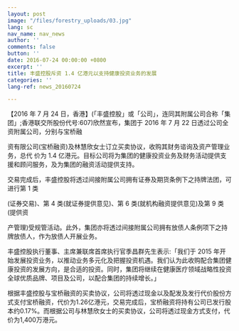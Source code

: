 ```yaml
---
layout: post
image: "/files/forestry_uploads/03.jpg"
lang: sc
nav_name: nav_news
author: ''
comments: false
button: ''
date: 2016-07-24 00:00:00 +0800
excerpt: ''
title: 丰盛控股斥资 1.4 亿港元以支持健康投资业务的发展
categories: ''
lang-ref: news_20160724

---
```

【2016 年 7 月 24 日，香港】(「丰盛控股」或「公司」，连同其附属公司合称「集团」;香港联交所股份代号:607)欣然宣布，集团于 2016 年 7 月 22 日透过公司全资附属公司，分别与宝桥融

资有限公司(宝桥融资)及林慧欣女士订立买卖协议，收购其财务谘询及资产管理业务，总代 价为 1.4 亿港元。目标公司将为集团的健康投资业务及财务活动提供支援和顾问服务，及为集团的融资活动提供支持。

交易完成后，丰盛控股将透过间接附属公司拥有证券及期货条例下之持牌法团，可进行第 1 类

(证券交易)、第 4 类(就证券提供意见)、第 6 类(就机构融资提供意见)及第 9 类(提供资

产管理)受规管活动。此外，集团亦将透过间接附属公司拥有放债人条例项下之持牌放债人，作为放债人开展业务。

丰盛控股执行董事、主席兼联席首席执行官季昌群先生表示:「我们于 2015 年开始发展投资业务，以推动业务多元化及把握投资机遇。我们认为此收购配合集团健康投资的发展方向，是合适的投资。同时，集团将继续在健康医疗领域战略性投资全球优质品牌、项目及公司，以配合集团的持续增长。」

根据丰盛控股与宝桥融资的买卖协议，公司将透过现金以及配发及发行代价股份方式支付宝桥融资，代价为1.26亿港元，交易完成后，宝桥融资将持有公司已发行股本约0.17%。而根据公司与林慧欣女士的买卖协议，公司将透过现金方式支付，代价为1,400万港元。
